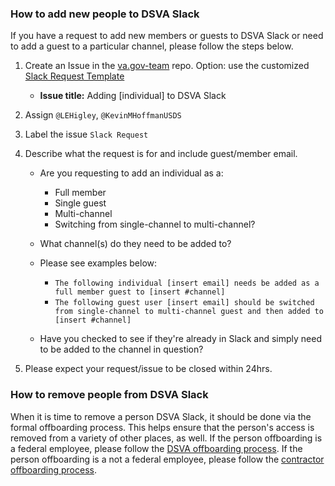 ### How to add new people to DSVA Slack

If you have a request to add new members or guests to DSVA Slack or need to add a guest to a particular channel, please follow the steps below.

1) Create an Issue in the [va.gov-team](https://github.com/department-of-veterans-affairs/va.gov-team/) repo. Option: use the customized [Slack Request Template](https://github.com/department-of-veterans-affairs/va.gov-team/issues/new?assignees=KevinMHoffmanUSDS%2C+LEHigley&labels=Slack+Request&template=slack-request-template.md&title=Adding+%5Bindividual%5D+to+DSVA+Slack)
    - **Issue title:** Adding [individual] to DSVA Slack
2) Assign `@LEHigley`, `@KevinMHoffmanUSDS`
3) Label the issue `Slack Request`
4) Describe what the request is for and include guest/member email. 
    - Are you requesting to add an individual as a:
      - Full member
      - Single guest 
      - Multi-channel 
      - Switching from single-channel to multi-channel? 

    - What channel(s) do they need to be added to? 

    - Please see examples below:  
      - ```The following individual [insert email] needs be added as a full member guest to [insert #channel]```  
      - ```The following guest user [insert email] should be switched from single-channel to multi-channel guest and then added to [insert #channel]```

    - Have you checked to see if they're already in Slack and simply need to be added to the channel in question?

5) Please expect your request/issue to be closed within 24hrs.

### How to remove people from DSVA Slack

When it is time to remove a person DSVA Slack, it should be done via the formal offboarding process. This helps ensure that the person's access is removed from a variety of other places, as well. If the person offboarding is a federal employee, please follow the [DSVA offboarding process](https://github.com/department-of-veterans-affairs/digitalservice/tree/master/admin/people-ops/offboarding). If the person offboarding is a not a federal employee, please follow the [contractor offboarding process](https://github.com/department-of-veterans-affairs/va.gov-team/blob/master/platform/working-with-vsp/contractoroffboarding.md).

